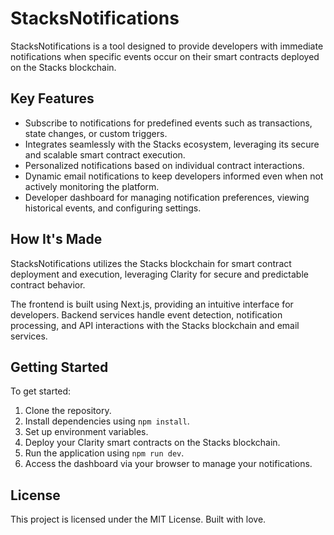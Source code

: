 # StacksNotifications

StacksNotifications is a tool designed to provide developers with immediate notifications when specific events occur on their smart contracts deployed on the Stacks blockchain.

## Key Features

- Subscribe to notifications for predefined events such as transactions, state changes, or custom triggers.
- Integrates seamlessly with the Stacks ecosystem, leveraging its secure and scalable smart contract execution.
- Personalized notifications based on individual contract interactions.
- Dynamic email notifications to keep developers informed even when not actively monitoring the platform.
- Developer dashboard for managing notification preferences, viewing historical events, and configuring settings.

## How It's Made

StacksNotifications utilizes the Stacks blockchain for smart contract deployment and execution, leveraging Clarity for secure and predictable contract behavior.

The frontend is built using Next.js, providing an intuitive interface for developers. Backend services handle event detection, notification processing, and API interactions with the Stacks blockchain and email services.

## Getting Started

To get started:

1. Clone the repository.
2. Install dependencies using `npm install`.
3. Set up environment variables.
4. Deploy your Clarity smart contracts on the Stacks blockchain.
5. Run the application using `npm run dev`.
6. Access the dashboard via your browser to manage your notifications.

## License

This project is licensed under the MIT License. Built with love.
